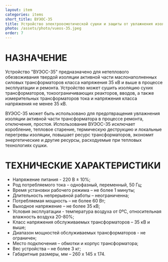 ```yaml
---
layout: item
categories: items
short_title: ВУЭОС-35
title: Устройство электроосмотической сушки и защиты от увлажнения изоляции обмоток трансформаторов 35/10 кВ и 35/6 кВ
photo: /assets/photo/vueos-35.jpeg
order: 7
---
```


# НАЗНАЧЕНИЕ

Устройство "ВУЭОС-35" предназначено для нетеплового обезвоживания твердой изоляции активной части маслонаполненных силовых трансформаторов класса напряжения 35 кВ и выше в процессе эксплуатации и ремонта. Устройство может сушить изоляцию сухих трансформаторов, токоограничивающих реакторов, вводов, а также измерительных трансформаторов тока и напряжения класса напряжения не менее 35 кВ.

ВУЭОС-35 может быть использовано для предотвращения увлажнения изоляции активной части трансформатора в процессе ремонта, отключения, простоя.
Использование ВУЭОС-35 исключает коробление, тепловое старение, термическую деструкцию и локальные перегревы изоляции, повышает ресурс трансформаторов, экономит энергетические и другие ресурсы, расходуемые при тепловых технологиях сушки.

# ТЕХНИЧЕСКИЕ ХАРАКТЕРИСТИКИ

- Напряжение питания - 220 В ± 10%;
- Род потребляемого тока – однофазный, переменный, 50 Гц;
- Время установки рабочего режима – не более 1 минуты;
- Длительность непрерывной работы – неограниченна;
- Потребляемая мощность – не более 60 Вт;
- Выходное напряжение – не более 35 кВ;
- Условия эксплуатации - температура воздуха от 0ºС, относительная влажность воздуха 20-80%;
- Класс напряжения обслуживаемых трансформаторов – 35 кВ и выше;
- Диапазон мощностей обслуживаемых трансформаторов - не ограничен;
- Место подключения – обмотки и корпус трансформатора;
- Вес устройства – не более 3 кг;
- Габаритные размеры, мм – 260 x 145 x 174.
